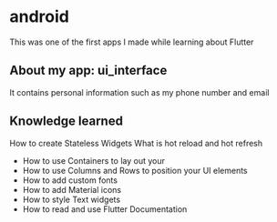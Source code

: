 # android 
This was one of the first apps I made while learning about Flutter
## About my app: ui_interface
It contains personal information such as my phone number and email
## Knowledge learned
How to create Stateless Widgets
What is hot reload and hot refresh
- How to use Containers to lay out your 
- How to use Columns and Rows to position your UI elements
- How to add custom fonts
- How to add Material icons
- How to style Text widgets
- How to read and use Flutter Documentation


